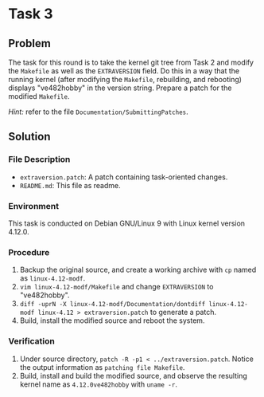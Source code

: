 # Task 3

## Problem

The task for this round is to take the kernel git tree from Task 2 and modify the `Makefile` as well as the
`EXTRAVERSION` field. Do this in a way that the running kernel (after modifying the `Makefile`, rebuilding,
and rebooting) displays "ve482hobby" in the version string. Prepare a patch for the modified `Makefile`.

*Hint:* refer to the file `Documentation/SubmittingPatches`.



## Solution

### File Description

- `extraversion.patch`: A patch containing task-oriented changes.
- `README.md`: This file as readme.





### Environment

This task is conducted on Debian GNU/Linux 9 with Linux kernel version 4.12.0.



### Procedure

1. Backup the original source, and create a working archive with `cp` named as `linux-4.12-modf`.
2. `vim linux-4.12-modf/Makefile` and change `EXTRAVERSION` to "ve482hobby".
3. `diff -uprN -X linux-4.12-modf/Documentation/dontdiff linux-4.12-modf linux-4.12 > extraversion.patch` to generate a patch.
4. Build, install the modified source and reboot the system.




### Verification

1. Under source directory, `patch -R -p1 < ../extraversion.patch`. Notice the output information as `patching file Makefile`.
2. Build, install and build the modified source, and observe the resulting kernel name as `4.12.0ve482hobby` with `uname -r`.


